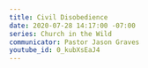 ```yaml
---
title: Civil Disobedience
date: 2020-07-28 14:17:00 -07:00
series: Church in the Wild
communicator: Pastor Jason Graves
youtube_id: 0_kubXsEaJ4
---
```


